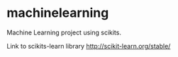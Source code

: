 # machinelearning
Machine Learning project using scikits.

Link to scikits-learn library 
http://scikit-learn.org/stable/
